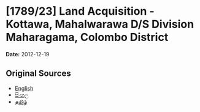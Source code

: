 # [1789/23] Land Acquisition - Kottawa, Mahalwarawa D/S Division Maharagama, Colombo District

**Date:** 2012-12-19

## Original Sources

- [English](https://documents.gov.lk/view/extra-gazettes/2012/12/1789-23_E.pdf)
- [සිංහල](https://documents.gov.lk/view/extra-gazettes/2012/12/1789-23_S.pdf)
- [தமிழ்](https://documents.gov.lk/view/extra-gazettes/2012/12/1789-23_T.pdf)
